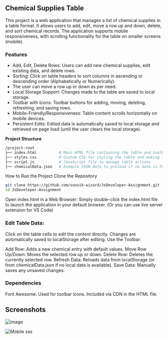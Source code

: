 ## Chemical Supplies Table
This project is a web application that manages a list of chemical supplies in a table format. It allows users to add, edit, move a row up and down, delete, and sort chemical records. The application supports mobile responsiveness, with scrolling functionality for the table on smaller screens (mobile).

### Features
- Add, Edit, Delete Rows: Users can add new chemical supplies, edit existing data, and delete rows.
- Sorting: Click on table headers to sort columns in ascending or descending order (Alphabetically or Numerically).
- The user can move a row up or down as per need.
- Local Storage Support: Changes made to the table are saved to local storage.
- Toolbar with Icons: Toolbar buttons for adding, moving, deleting, refreshing, and saving rows.
- Mobile-Friendly/Responsiveness: Table content scrolls horizontally on mobile devices.
- Persistent Edits: Edited data is automatically saved to local storage and retrieved on page load (until the user clears the local storage).

**Project Structure**
```bash
/project-root
├── index.html          # Main HTML file containing the table and toolbar layout
├── styles.css          # Custom CSS for styling the table and making it responsive
├── script.js           # JavaScript file to manage table actions
├── chemicalData.json   # Example JSON data to preload if no data is found in local storage
```
How to Run the Project
Clone the Repository

```bash
git clone https://github.com/souvik-wizard/JsDeveloper-Assignment.git
cd JsDeveloper-Assignment
```
Open index.html in a Web Browser: Simply double-click the index.html file to launch the application in your default browser. (Or you can use live server extension for VS Code)

### Edit Table Data:

Click on the table cells to edit the content directly.
Changes are automatically saved to localStorage after editing.
Use the Toolbar:

Add Row: Adds a new chemical entry with default values.
Move Row Up/Down: Moves the selected row up or down.
Delete Row: Deletes the currently selected row.
Refresh Data: Reloads data from localStorage (or from chemicalData.json if no local data is available).
Save Data: Manually saves any unsaved changes.

### Dependencies
Font Awesome: Used for toolbar icons. Included via CDN in the HTML file.

## Screenshots

![image](https://github.com/user-attachments/assets/61f8ee5c-b368-42f1-ba52-d7406bb9a77a)

![Mobile sss](https://github.com/user-attachments/assets/4138b040-4744-4d24-aa69-72cb5a170188)
